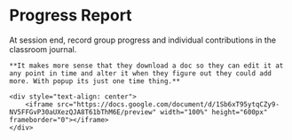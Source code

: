 # Progress Report

At session end, record group progress and individual contributions in the classroom journal.

```{suggestionnote}
**It makes more sense that they download a doc so they can edit it at any point in time and alter it when they figure out they could add more. With popup its just one time thing.**
```

```{raw} html
<div style="text-align: center">
    <iframe src="https://docs.google.com/document/d/1Sb6xT95ytqCZy9-NV5FFGvP30aUXezQJA8T61bThM6E/preview" width="100%" height="600px" frameborder="0"></iframe>
</div>
```
